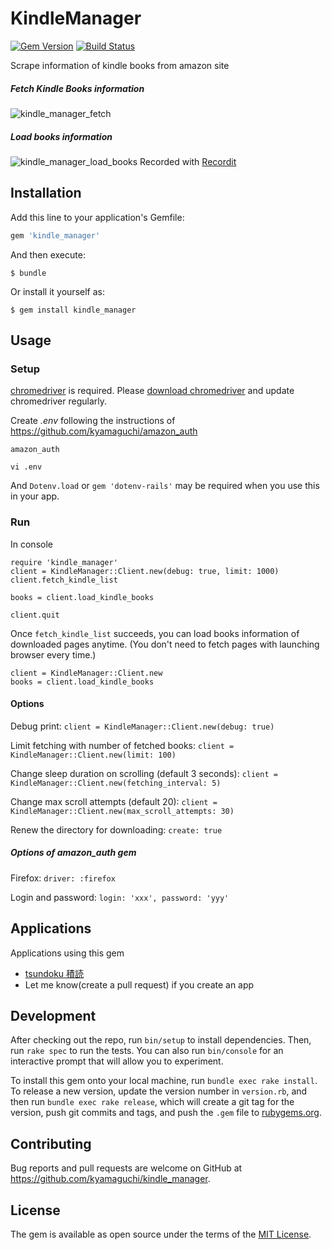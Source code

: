 # KindleManager

[![Gem Version](https://badge.fury.io/rb/kindle_manager.svg)](https://badge.fury.io/rb/kindle_manager)
[![Build Status](https://travis-ci.org/kyamaguchi/kindle_manager.svg?branch=master)](https://travis-ci.org/kyamaguchi/kindle_manager)

Scrape information of kindle books from amazon site

##### Fetch Kindle Books information

![kindle_manager_fetch](https://cloud.githubusercontent.com/assets/275284/25068993/e3792780-22ae-11e7-9040-3a91d6b3dd08.gif)

##### Load books information

![kindle_manager_load_books](https://cloud.githubusercontent.com/assets/275284/25068999/139b3994-22af-11e7-9e57-3cd217fa82eb.gif)
Recorded with [Recordit](http://recordit.co/)

## Installation

Add this line to your application's Gemfile:

```ruby
gem 'kindle_manager'
```

And then execute:

    $ bundle

Or install it yourself as:

    $ gem install kindle_manager

## Usage

### Setup

[chromedriver](https://sites.google.com/a/chromium.org/chromedriver/downloads) is required. Please [download chromedriver](http://chromedriver.storage.googleapis.com/index.html) and update chromedriver regularly.  

Create _.env_ following the instructions of https://github.com/kyamaguchi/amazon_auth

```
amazon_auth

vi .env
```

And `Dotenv.load` or `gem 'dotenv-rails'` may be required when you use this in your app.

### Run

In console

```
require 'kindle_manager'
client = KindleManager::Client.new(debug: true, limit: 1000)
client.fetch_kindle_list

books = client.load_kindle_books

client.quit
```

Once `fetch_kindle_list` succeeds, you can load books information of downloaded pages anytime.
(You don't need to fetch pages with launching browser every time.)

```
client = KindleManager::Client.new
books = client.load_kindle_books
```

#### Options

Debug print: `client = KindleManager::Client.new(debug: true)`

Limit fetching with number of fetched books: `client = KindleManager::Client.new(limit: 100)`

Change sleep duration on scrolling (default 3 seconds): `client = KindleManager::Client.new(fetching_interval: 5)`

Change max scroll attempts (default 20): `client = KindleManager::Client.new(max_scroll_attempts: 30)`

Renew the directory for downloading: `create: true`

##### Options of amazon_auth gem

Firefox: `driver: :firefox`

Login and password: `login: 'xxx', password: 'yyy'`

## Applications

Applications using this gem

- [tsundoku 積読](https://github.com/kyamaguchi/tsundoku)
- Let me know(create a pull request) if you create an app

## Development

After checking out the repo, run `bin/setup` to install dependencies. Then, run `rake spec` to run the tests. You can also run `bin/console` for an interactive prompt that will allow you to experiment.

To install this gem onto your local machine, run `bundle exec rake install`. To release a new version, update the version number in `version.rb`, and then run `bundle exec rake release`, which will create a git tag for the version, push git commits and tags, and push the `.gem` file to [rubygems.org](https://rubygems.org).

## Contributing

Bug reports and pull requests are welcome on GitHub at https://github.com/kyamaguchi/kindle_manager.


## License

The gem is available as open source under the terms of the [MIT License](http://opensource.org/licenses/MIT).

